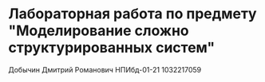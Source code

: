 # Лабораторная работа по предмету "Моделирование сложно структурированных систем"

Добычин Дмитрий Романович НПИбд-01-21 1032217059
